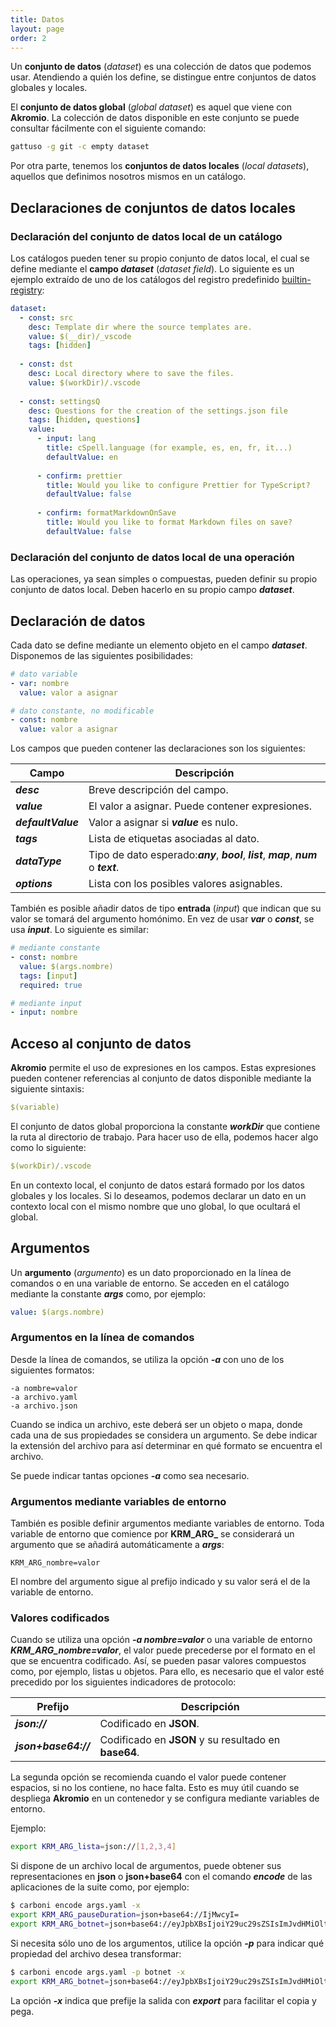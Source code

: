 ```yaml
---
title: Datos
layout: page
order: 2
---
```


Un **conjunto de datos** (*dataset*) es una colección de datos que podemos usar.
Atendiendo a quién los define, se distingue entre conjuntos de datos globales y locales.

El **conjunto de datos global** (*global dataset*) es aquel que viene con **Akromio**.
La colección de datos disponible en este conjunto se puede consultar fácilmente con el siguiente comando:

```bash
gattuso -g git -c empty dataset
```

Por otra parte, tenemos los **conjuntos de datos locales** (*local datasets*), aquellos que definimos nosotros mismos en un catálogo.

## Declaraciones de conjuntos de datos locales

### Declaración del conjunto de datos local de un catálogo

Los catálogos pueden tener su propio conjunto de datos local, el cual se define mediante el **campo *dataset*** (*dataset field*).
Lo siguiente es un ejemplo extraído de uno de los catálogos del registro predefinido [builtin-registry](https://github.com/akromio/builtin-registry):

```yaml
dataset:
  - const: src
    desc: Template dir where the source templates are.
    value: $(__dir)/_vscode
    tags: [hidden]
  
  - const: dst
    desc: Local directory where to save the files.
    value: $(workDir)/.vscode
  
  - const: settingsQ
    desc: Questions for the creation of the settings.json file
    tags: [hidden, questions]
    value:
      - input: lang
        title: cSpell.language (for example, es, en, fr, it...)
        defaultValue: en
      
      - confirm: prettier
        title: Would you like to configure Prettier for TypeScript?
        defaultValue: false
      
      - confirm: formatMarkdownOnSave
        title: Would you like to format Markdown files on save?
        defaultValue: false
```

### Declaración del conjunto de datos local de una operación

Las operaciones, ya sean simples o compuestas, pueden definir su propio conjunto de datos local.
Deben hacerlo en su propio campo ***dataset***.

## Declaración de datos

Cada dato se define mediante un elemento objeto en el campo ***dataset***.
Disponemos de las siguientes posibilidades:

```yaml
# dato variable
- var: nombre
  value: valor a asignar

# dato constante, no modificable
- const: nombre
  value: valor a asignar
```

Los campos que pueden contener las declaraciones son los siguientes:

Campo | Descripción
-- | --
***desc*** | Breve descripción del campo.
***value*** | El valor a asignar. Puede contener expresiones.
***defaultValue*** | Valor a asignar si ***value*** es nulo.
***tags*** | Lista de etiquetas asociadas al dato.
***dataType*** | Tipo de dato esperado:***any***,  ***bool***, ***list***, ***map***, ***num*** o ***text***.
***options*** | Lista con los posibles valores asignables.

También es posible añadir datos de tipo **entrada** (*input*) que indican que su valor se tomará del argumento homónimo.
En vez de usar ***var*** o ***const***, se usa ***input***.
Lo siguiente es similar:

```yaml
# mediante constante
- const: nombre
  value: $(args.nombre)
  tags: [input]
  required: true

# mediante input
- input: nombre
```

## Acceso al conjunto de datos

**Akromio** permite el uso de expresiones en los campos.
Estas expresiones pueden contener referencias al conjunto de datos disponible mediante la siguiente sintaxis:

```yaml
$(variable)
```

El conjunto de datos global proporciona la constante ***workDir*** que contiene la ruta al directorio de trabajo.
Para hacer uso de ella, podemos hacer algo como lo siguiente:

```yaml
$(workDir)/.vscode
```

En un contexto local, el conjunto de datos estará formado por los datos globales y los locales.
Si lo deseamos, podemos declarar un dato en un contexto local con el mismo nombre que uno global, lo que ocultará el global.

## Argumentos

Un **argumento** (*argumento*) es un dato proporcionado en la línea de comandos o en una variable de entorno.
Se acceden en el catálogo mediante la constante ***args*** como, por ejemplo:

```yaml
value: $(args.nombre)
```

### Argumentos en la línea de comandos

Desde la línea de comandos, se utiliza la opción ***-a*** con uno de los siguientes formatos:

```
-a nombre=valor
-a archivo.yaml
-a archivo.json
```

Cuando se indica un archivo, este deberá ser un objeto o mapa, donde cada una de sus propiedades se considera un argumento.
Se debe indicar la extensión del archivo para así determinar en qué formato se encuentra el archivo.

Se puede indicar tantas opciones ***-a*** como sea necesario.

### Argumentos mediante variables de entorno

También es posible definir argumentos mediante variables de entorno.
Toda variable de entorno que comience por **KRM_ARG_** se considerará un argumento que se añadirá automáticamente a ***args***:

```
KRM_ARG_nombre=valor
```

El nombre del argumento sigue al prefijo indicado y su valor será el de la variable de entorno.

### Valores codificados

Cuando se utiliza una opción ***-a nombre=valor*** o una variable de entorno ***KRM_ARG_nombre=valor***, el valor puede precederse por el formato en el que se encuentra codificado.
Así, se pueden pasar valores compuestos como, por ejemplo, listas u objetos.
Para ello, es necesario que el valor esté precedido por los siguientes indicadores de protocolo:

Prefijo | Descripción
-- | --
***json://*** | Codificado en **JSON**.
***json+base64://*** | Codificado en **JSON** y su resultado en **base64**.

La segunda opción se recomienda cuando el valor puede contener espacios, si no los contiene, no hace falta.
Esto es muy útil cuando se despliega **Akromio** en un contenedor y se configura mediante variables de entorno.

Ejemplo:

```bash
export KRM_ARG_lista=json://[1,2,3,4]
```

Si dispone de un archivo local de argumentos, puede obtener sus representaciones en **json** o **json+base64** con el comando ***encode*** de las aplicaciones de la suite como, por ejemplo:

```bash
$ carboni encode args.yaml -x
export KRM_ARG_pauseDuration=json+base64://IjMwcyI=
export KRM_ARG_botnet=json+base64://eyJpbXBsIjoiY29uc29sZSIsImJvdHMiOlt7ImJvdCI6ImNhdmFuaTEifSx7ImJvdCI6ImNhdmFuaTIifSx7ImJvdCI6ImNhdmFuaTMifV19
```

Si necesita sólo uno de los argumentos, utilice la opción ***-p*** para indicar qué propiedad del archivo desea transformar:

```bash
$ carboni encode args.yaml -p botnet -x
export KRM_ARG_botnet=json+base64://eyJpbXBsIjoiY29uc29sZSIsImJvdHMiOlt7ImJvdCI6ImNhdmFuaTEifSx7ImJvdCI6ImNhdmFuaTIifSx7ImJvdCI6ImNhdmFuaTMifV19
```

La opción ***-x***  indica que prefije la salida con ***export*** para facilitar el copia y pega.
